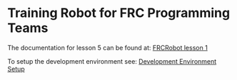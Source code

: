 # Training Robot for FRC Programming Teams
The documentation for lesson 5 can be found at:
[FRCRobot lesson 1](https://mjwhite8119.github.io/FRCTraining/Tools/code5)

To setup the development environment see:
[Development Environment Setup](https://mjwhite8119.github.io/FRCTraining/Tools/ide)